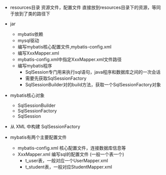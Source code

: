 + resources目录
    资源文件，配置文件
    直接放到resources目录下的资源，等同于放到了类的路径下

+ <packaging>jar</packaging>
    + mybatis依赖
    + mysql驱动
    + 编写mybatis核心配置文件,mybatis-config.xml
    + 编写XxxMapper.xml
    + mybatis-config.xml中指定XxxMapper.xml文件路径
    + 编写mybatis程序
      + SqlSession专门用来执行sql语句，java程序和数据库之间的一次会话
      + 需要先获取SqlSessionFactory
      + SqlSessionBuilder对的build方法，获取一个SqlSessionFactory对象

+ mybatis核心对象
  + SqlSessionBuilder
  + SqlSessionFactory
  + SqlSession

+ 从 XML 中构建 SqlSessionFactory

+ mybatis有两个主要配置文件
  + mybatis-config.xml 核心配置文件，连接数据库信息等
  + XxxMapper.xml 编写sql的配置文件  (一般一个表一个)
    + t_user表，一般对应一个UserMapper.xml
    + t_student表，一般对应StudentMapper.xml
